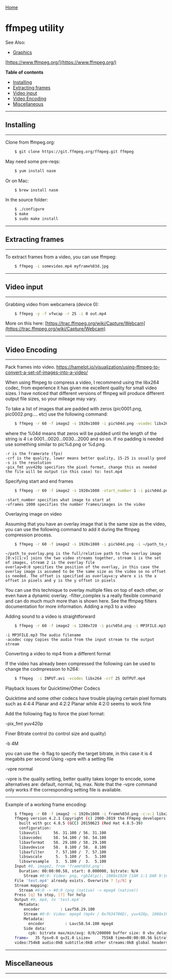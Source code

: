 [Home](Readme.md)
# ffmpeg utility

See Also:

 - [Graphics](Graphics.md)

[https://www.ffmpeg.org/](https://www.ffmpeg.org/)

**Table of contents**

- [Installing](FfMpeg.md#installing)
- [Extracting frames](FfMpeg.md#extracting-frames)
- [Video input](FfMpeg.md#video-input)
- [Video Encoding](FfMpeg.md#video-encoding)
- [Miscellaneous](FfMpeg.md#Miscellaneous)

---

## Installing

---

Clone from ffmpeg.org:

```bash
    $ git clone https://git.ffmpeg.org/ffmpeg.git ffmpeg
```

May need some pre-reqs:

```bash
    $ yum install nasm
```

Or on Mac:

```bash
    $ brew install nasm    
```

In the source folder:
    
```bash
    $ ./configure
    $ make
    $ sudo make install
```

---

## Extracting frames

---

To extract frames from a video, you can use ffmpeg:

```bash
    $ ffmpeg -i somevideo.mp4 myframe%03d.jpg
```
---

## Video input

---

Grabbing video from webcamera (device 0):

```bash
    $ ffmpeg -y -f vfwcap -r 25 -i 0 out.mp4
```

More on this here: [https://trac.ffmpeg.org/wiki/Capture/Webcam](https://trac.ffmpeg.org/wiki/Capture/Webcam)

---

## Video Encoding

---

Pack frames into video.
https://hamelot.io/visualization/using-ffmpeg-to-convert-a-set-of-images-into-a-video/

When using ffmpeg to compress a video, I recommend using the libx264 codec,
from experience it has given me excellent quality for small video sizes.
I have noticed that different versions of ffmpeg will produce different
output file sizes, so your mileage may vary.

To take a list of images that are padded with zeros (pic0001.png, pic0002.png…. etc)
 use the following command:

```bash
    $ ffmpeg -r 60 -f image2 -s 1920x1080 -i pic%04d.png -vcodec libx264 -crf 25  -pix_fmt yuv420p test.mp4
```

where the %04d means that zeros will be padded until the length of the string is 4 i.e 0001…0020…0030…2000 and so on. If no padding is needed use something similar to pic%d.png or %d.png.

    -r is the framerate (fps)
    -crf is the quality, lower means better quality, 15-25 is usually good
    -s is the resolution
    -pix_fmt yuv420p specifies the pixel format, change this as needed
    the file will be output (in this case) to: test.mp4

Specifying start and end frames

```bash
    $ ffmpeg -r 60 -f image2 -s 1920x1080 -start_number 1 -i pic%04d.png -vframes 1000 -vcodec libx264 -crf 25  -pix_fmt yuv420p test.mp4
```
    -start_number specifies what image to start at
    -vframes 1000 specifies the number frames/images in the video

Overlaying image on video

Assuming that you have an overlay image that is the same size as the video, you can use the following command to add it during the ffmpeg compression process.

```bash
    $ ffmpeg -r 60 -f image2 -s 1920x1080 -i pic%04d.png -i ~/path_to_overlay.png -filter_complex "[0:v][1:v] overlay=0:0" -vcodec libx264 -crf 25  -pix_fmt yuv420p test_overlay.mp4
```

    ~/path_to_overlay.png is the full/relative path to the overlay image
    [0:v][1:v] joins the two video streams together, stream 1 is the set of images, stream 2 is the overlay file
    overlay=0:0 specifies the position of the overlay, in this case the overlay image is assumed to be the same size as the video so no offset is needed. The offset is specified as overlay=x:y where x is the x offset in pixels and y is the y offset in pixels

You can use this technique to overlay multiple files on top of each other, or even have a dynamic overlay. -filter_complex is a really flexible command and can do much much more than is shown here. See the ffmpeg filters documentation for more information.
Adding a mp3 to a video

Adding sound to a video is straightforward

```bash
    $ ffmpeg -r 60 -f image2 -s 1280x720 -i pic%05d.png -i MP3FILE.mp3 -vcodec libx264 -b 4M -vpre normal -acodec copy OUTPUT.mp4 
```

    -i MP3FILE.mp3 The audio filename
    -acodec copy Copies the audio from the input stream to the output stream

Converting a video to mp4 from a different format

If the video has already been compressed the following can be used to change the codmpression to h264:

```bash
    $ ffmpeg  -i INPUT.avi -vcodec libx264 -crf 25 OUTPUT.mp4
```

Playback Issues for Quicktime/Other Codecs

Quicktime and some other codecs have trouble playing certain pixel formats such as 4:4:4 Planar and 4:2:2 Planar while 4:2:0 seems to work fine

Add the following flag to force the pixel format:

-pix_fmt yuv420p

Finer Bitrate control (to control size and quality)

 -b 4M

you can use the -b flag to specify the target bitrate, in this case it is 4 megabits per second
Using -vpre with a setting file

 -vpre normal

-vpre is the quality setting, better quality takes longer to encode, some alternatives are: default, normal, hq, max. Note that the -vpre command only works if the corresponding setting file is available.

---

Example of a working frame encoding:
    
```bash
    $ ffmpeg -r 60 -f image2 -s 1920x1080 -i frame%03d.png -c:v:1 libx264 -pix_fmt yuv420p test.mp4
    ffmpeg version 4.2.1 Copyright (c) 2000-2019 the FFmpeg developers
      built with gcc 4.8.5 (GCC) 20150623 (Red Hat 4.8.5-39)
      configuration: 
      libavutil      56. 31.100 / 56. 31.100
      libavcodec     58. 54.100 / 58. 54.100
      libavformat    58. 29.100 / 58. 29.100
      libavdevice    58.  8.100 / 58.  8.100
      libavfilter     7. 57.100 /  7. 57.100
      libswscale      5.  5.100 /  5.  5.100
      libswresample   3.  5.100 /  3.  5.100
    Input #0, image2, from 'frame%03d.png':
      Duration: 00:00:00.58, start: 0.000000, bitrate: N/A
        Stream #0:0: Video: png, rgb24(pc), 1080x1920 [SAR 1:1 DAR 9:16], 60 tbr, 60 tbn, 60 tbc
    File 'test.mp4' already exists. Overwrite ? [y/N] y
    Stream mapping:
      Stream #0:0 -> #0:0 (png (native) -> mpeg4 (native))
    Press [q] to stop, [?] for help
    Output #0, mp4, to 'test.mp4':
      Metadata:
        encoder         : Lavf58.29.100
        Stream #0:0: Video: mpeg4 (mp4v / 0x7634706D), yuv420p, 1080x1920 [SAR 1:1 DAR 9:16], q=2-31, 200 kb/s, 60 fps, 15360 tbn, 60 tbc
        Metadata:
          encoder         : Lavc58.54.100 mpeg4
        Side data:
          cpb: bitrate max/min/avg: 0/0/200000 buffer size: 0 vbv_delay: -1
    frame=   35 fps=0.0 q=31.0 Lsize=     755kB time=00:00:00.56 bitrate=10917.9kbits/s speed=0.815x    
    video:754kB audio:0kB subtitle:0kB other streams:0kB global headers:0kB muxing overhead: 0.132701%
```

---

## Miscellaneous

---
